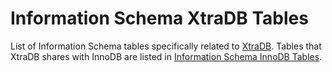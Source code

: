 # Information Schema XtraDB Tables

List of Information Schema tables specifically related to [XtraDB](../../../../../../../../server-usage/replication-cluster-multi-master/standard-replication/obsolete-replication-information/xtradb-option-innodb-release-locks-early.md). Tables that XtraDB shares with InnoDB are listed in [Information Schema InnoDB Tables](../information-schema-innodb-tables/information-schema-innodb-tables-information-schema-innodb_cmp_per_index-an.md).